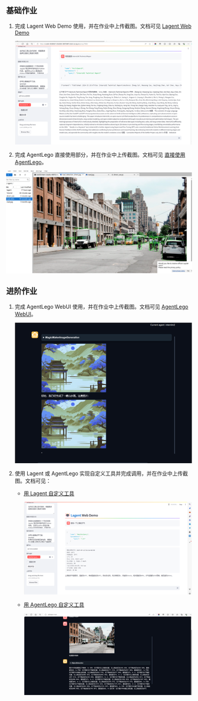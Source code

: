 ## 基础作业



1. 完成 Lagent Web Demo 使用，并在作业中上传截图。文档可见 [Lagent Web Demo](https://github.com/InternLM/Tutorial/blob/camp2/agent/lagent.md#1-lagent-web-demo)

   ![image-20240422000704249](lesson6.assets/image-20240422000704249.png)

   

2. 完成 AgentLego 直接使用部分，并在作业中上传截图。文档可见 [直接使用 AgentLego](https://github.com/InternLM/Tutorial/blob/camp2/agent/agentlego.md#1-直接使用-agentlego)。

![image-20240422172204225](lesson6.assets/image-20240422172204225.png)





## 进阶作业



1. 完成 AgentLego WebUI 使用，并在作业中上传截图。文档可见 [AgentLego WebUI](https://github.com/InternLM/Tutorial/blob/camp2/agent/agentlego.md#2-作为智能体工具使用)。

   

   ![image-20240422183122555](lesson6.assets/image-20240422183122555.png)

2. 使用 Lagent 或 AgentLego 实现自定义工具并完成调用，并在作业中上传截图。文档可见：

   - [用 Lagent 自定义工具](https://github.com/InternLM/Tutorial/blob/camp2/agent/lagent.md#2-用-lagent-自定义工具)

     ![image-20240422170520502](lesson6.assets/image-20240422170520502.png)

   - [用 AgentLego 自定义工具](https://github.com/InternLM/Tutorial/blob/camp2/agent/agentlego.md#3-用-agentlego-自定义工具)

     ![image-20240422182013793](lesson6.assets/image-20240422182013793.png)